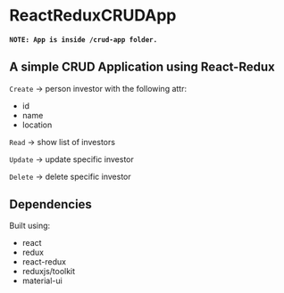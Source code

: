 # ReactReduxCRUDApp

#### `NOTE: App is inside /crud-app folder.`

## A simple CRUD Application using React-Redux

`Create` -> person investor with the following attr:

- id
- name
- location

`Read` -> show list of investors

`Update` -> update specific investor

`Delete` -> delete specific investor

## Dependencies

Built using:

- react
- redux
- react-redux
- reduxjs/toolkit
- material-ui
